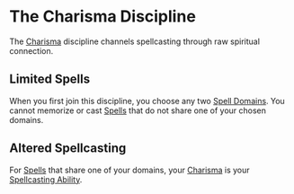 # The Charisma Discipline

The [Charisma](../../../Player%20Characters/Abilities/Charisma.md) discipline channels spellcasting through raw spiritual connection.

## Limited Spells

When you first join this discipline, you choose any two [Spell Domains](../../Spells/Spell%20Domains/Spell%20Domains.md#Spell%20Domains). You cannot memorize or cast [Spells](../Spells.md) that do not share one of your chosen domains.

## Altered Spellcasting

For [Spells](../Spells.md) that share one of your domains, your [Charisma](../../../Player%20Characters/Abilities/Charisma.md) is your [Spellcasting Ability](Spellcasting%20Ability.md).
